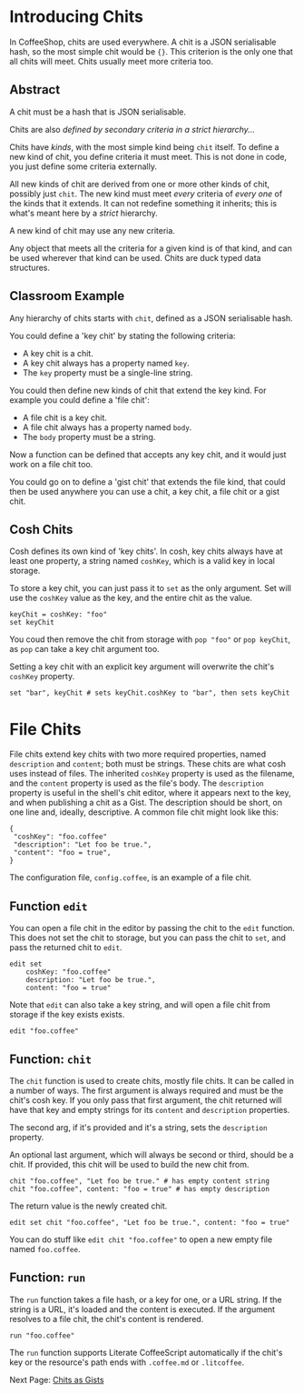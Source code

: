 # Introducing Chits

In CoffeeShop, chits are used everywhere. A chit is a JSON serialisable hash, so the
most simple chit would be `{}`. This criterion is the only one that all chits will
meet. Chits usually meet more criteria too.

## Abstract

A chit must be a hash that is JSON serialisable.

Chits are also *defined by secondary criteria in a strict hierarchy...*

Chits have *kinds*, with the most simple kind being `chit` itself. To define a new
kind of chit, you define criteria it must meet. This is not done in code, you just
define some criteria externally.

All new kinds of chit are derived from one or more other kinds of chit, possibly just
`chit`. The new kind must meet *every* criteria of *every one* of the kinds that it
extends. It can not redefine something it inherits; this is what's meant here by a
*strict* hierarchy.

A new kind of chit may use any new criteria.

Any object that meets all the criteria for a given kind is of that kind, and can be
used wherever that kind can be used. Chits are duck typed data structures.

## Classroom Example

Any hierarchy of chits starts with `chit`, defined as a JSON serialisable hash.

You could define a 'key chit' by stating the following criteria:

- A key chit is a chit.
- A key chit always has a property named `key`.
- The `key` property must be a single-line string.

You could then define new kinds of chit that extend the key kind. For example you
could define a 'file chit':

- A file chit is a key chit.
- A file chit always has a property named `body`.
- The `body` property must be a string.

Now a function can be defined that accepts any key chit, and it would just work on
a file chit too.

You could go on to define a 'gist chit' that extends the file kind, that could then
be used anywhere you can use a chit, a key chit, a file chit or a gist chit.

## Cosh Chits

Cosh defines its own kind of 'key chits'. In cosh, key chits always have at least one
property, a string named `coshKey`, which is a valid key in local storage.

To store a key chit, you can just pass it to `set` as the only argument. Set will use
the `coshKey` value as the key, and the entire chit as the value.

    keyChit = coshKey: "foo"
    set keyChit

You coud then remove the chit from storage with `pop "foo"` or `pop keyChit`,
as `pop` can take a key chit argument too.

Setting a key chit with an explicit key argument will overwrite the chit's `coshKey`
property.

    set "bar", keyChit # sets keyChit.coshKey to "bar", then sets keyChit

# File Chits

File chits extend key chits with two more required properties, named `description` and
`content`; both must be strings. These chits are what cosh uses instead of files. The
inherited `coshKey` property is used as the filename, and the `content` property is used
as the file's body. The `description` property is useful in the shell's chit editor, where
it appears next to the key, and when publishing a chit as a Gist. The description should
be short, on one line and, ideally, descriptive. A common file chit might look like this:

    {
     "coshKey": "foo.coffee"
     "description": "Let foo be true.",
     "content": "foo = true",
    }

The configuration file, `config.coffee`, is an example of a file chit.

## Function `edit`

You can open a file chit in the editor by passing the chit to the `edit` function.
This does not set the chit to storage, but you can pass the chit to `set`, and pass
the returned chit to `edit`.

    edit set
        coshKey: "foo.coffee"
        description: "Let foo be true.",
        content: "foo = true"

Note that `edit` can also take a key string, and will open a file chit from storage
if the key exists exists.

    edit "foo.coffee"

## Function: `chit`

The `chit` function is used to create chits, mostly file chits. It can be called in a
number of ways. The first argument is always required and must be the chit's cosh key.
If you only pass that first argument, the chit returned will have that key and empty
strings for its `content` and `description` properties.

The second arg, if it's provided and it's a string, sets the `description`
property.

An optional last argument, which will always be second or third, should be a chit.
If provided, this chit will be used to build the new chit from.

    chit "foo.coffee", "Let foo be true." # has empty content string
    chit "foo.coffee", content: "foo = true" # has empty description

The return value is the newly created chit.

    edit set chit "foo.coffee", "Let foo be true.", content: "foo = true"

You can do stuff like `edit chit "foo.coffee"` to open a new empty file named
`foo.coffee`.

## Function: `run`

The `run` function takes a file hash, or a key for one, or a URL string. If the
string is a URL, it's loaded and the content is executed. If the argument resolves to a
file chit, the chit's content is rendered.

    run "foo.coffee"

The `run` function supports Literate CoffeeScript automatically if the chit's key or the
resource's path ends with `.coffee.md` or `.litcoffee`.

Next Page: [Chits as Gists](/docs/book/cosh_gists.md)
